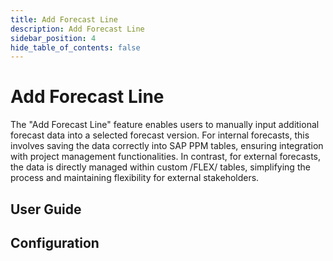 ```yaml
---
title: Add Forecast Line
description: Add Forecast Line
sidebar_position: 4
hide_table_of_contents: false
---
```


# Add Forecast Line

The "Add Forecast Line" feature enables users to manually input additional forecast data into a selected forecast version. For internal forecasts, this involves saving the data correctly into SAP PPM tables, ensuring integration with project management functionalities. In contrast, for external forecasts, the data is directly managed within custom /FLEX/ tables, simplifying the process and maintaining flexibility for external stakeholders.

## User Guide

## Configuration


